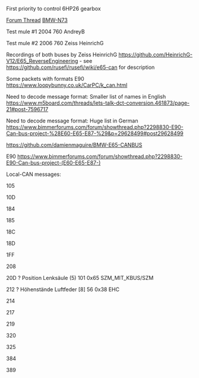 First priority to control 6HP26 gearbox

[Forum Thread](https://rusefi.com/forum/viewtopic.php?f=2&t=2241) [BMW-N73](BMW-N73)



Test mule #1 2004 760 AndreyB

Test mule #2 2006 760 Zeiss HeinrichG

Recordings of both buses by Zeiss HeinrichG https://github.com/HeinrichG-V12/E65_ReverseEngineering - see https://github.com/rusefi/rusefi/wiki/e65-can for description

Some packets with formats E90 https://www.loopybunny.co.uk/CarPC/k_can.html

Need to decode message format: Smaller list of names in English https://www.m5board.com/threads/lets-talk-dct-conversion.461873/page-21#post-7596717

Need to decode message format: Huge list in German https://www.bimmerforums.com/forum/showthread.php?2298830-E90-Can-bus-project-%28E60-E65-E87-%29&p=29628499#post29628499




https://github.com/damienmaguire/BMW-E65-CANBUS




E90 https://www.bimmerforums.com/forum/showthread.php?2298830-E90-Can-bus-project-(E60-E65-E87-)



Local-CAN messages:

 105

 10D

 184

 185

 18C

 18D

 1FF

 208

 20D ? Position Lenksäule (5) 101 0x65 SZM_MIT_KBUS/SZM

 212 ? Höhenstände Luftfeder [8] 56 0x38 EHC 

 214

 217

 219

 320

 325

 384

 389
